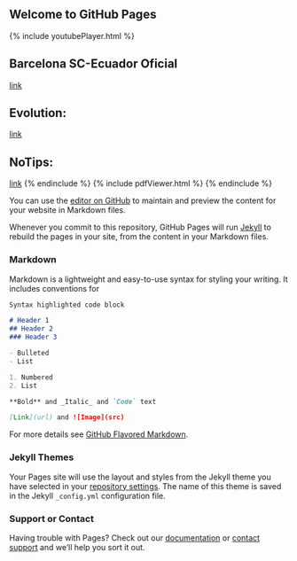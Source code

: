 ## Welcome to GitHub Pages
{% include youtubePlayer.html  %}
## Barcelona SC-Ecuador Oficial
[link](https://play.google.com/store/apps/details?id=com.BarcelonaSC.BarcelonaApp)
## Evolution:
[link](https://play.google.com/store/apps/details?id=com.WiseInMedia.Evolution)
## NoTips:
[link](https://play.google.com/store/apps/details?id=com.WiseInMedia.NoTips)
{% endinclude %}
{% include pdfViewer.html %}
{% endinclude %}

You can use the [editor on GitHub](https://github.com/ofmendez/Portfolio/edit/master/index.md) to maintain and preview the content for your website in Markdown files.

Whenever you commit to this repository, GitHub Pages will run [Jekyll](https://jekyllrb.com/) to rebuild the pages in your site, from the content in your Markdown files.

### Markdown

Markdown is a lightweight and easy-to-use syntax for styling your writing. It includes conventions for

```markdown
Syntax highlighted code block

# Header 1
## Header 2
### Header 3

- Bulleted
- List

1. Numbered
2. List

**Bold** and _Italic_ and `Code` text

[Link](url) and ![Image](src)
```

For more details see [GitHub Flavored Markdown](https://guides.github.com/features/mastering-markdown/).

### Jekyll Themes

Your Pages site will use the layout and styles from the Jekyll theme you have selected in your [repository settings](https://github.com/ofmendez/Portfolio/settings). The name of this theme is saved in the Jekyll `_config.yml` configuration file.

### Support or Contact

Having trouble with Pages? Check out our [documentation](https://help.github.com/categories/github-pages-basics/) or [contact support](https://github.com/contact) and we’ll help you sort it out.


